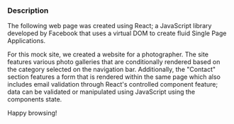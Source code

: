 ### Description 
The following web page was created using React; a JavaScript library developed by Facebook that uses a virtual DOM to create fluid Single Page Applications. 

For this mock site, we created a website for a photographer. The site features various photo galleries that are conditionally rendered based on the category selected on the navigation bar. Additionally, the "Contact" section features a form that is rendered within the same page which also includes email validation through React's controlled component feature; data can be validated or manipulated using JavaScript using the components state.

Happy browsing! 
